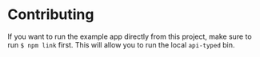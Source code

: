 # Contributing

If you want to run the example app directly from this project, make sure to run `$ npm link` first. This will allow you to run the local `api-typed` bin.
